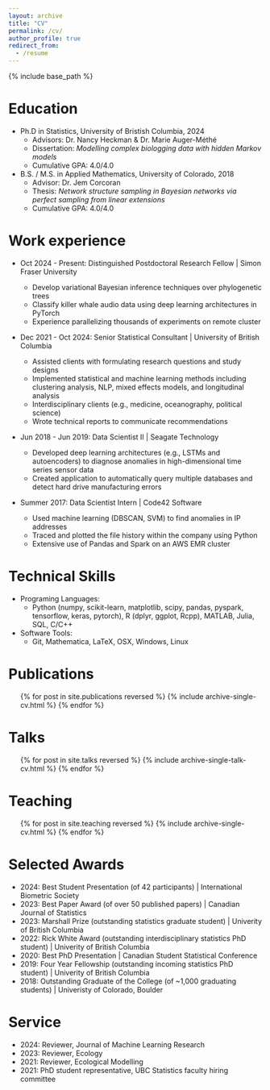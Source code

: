 ```yaml
---
layout: archive
title: "CV"
permalink: /cv/
author_profile: true
redirect_from:
  - /resume
---
```


{% include base_path %}

Education
======
* Ph.D in Statistics, University of Bristish Columbia, 2024
  * Advisors: Dr. Nancy Heckman \& Dr. Marie Auger-Méthé
  * Dissertation: *Modelling complex biologging data with hidden Markov models*
  * Cumulative GPA: 4.0/4.0
* B.S. / M.S. in Applied Mathematics, University of Colorado, 2018
  * Advisor: Dr. Jem Corcoran
  * Thesis: *Network structure sampling in Bayesian networks via perfect sampling from linear extensions*
  * Cumulative GPA: 4.0/4.0 

Work experience
======
* Oct 2024 - Present: Distinguished Postdoctoral Research Fellow | Simon Fraser University
  * Develop variational Bayesian inference techniques over phylogenetic trees
  * Classify killer whale audio data using deep learning architectures in PyTorch
  * Experience parallelizing thousands of experiments on remote cluster 

* Dec 2021 - Oct 2024: Senior Statistical Consultant | University of British Columbia
  * Assisted clients with formulating research questions and study designs
  * Implemented statistical and machine learning methods including clustering analysis, NLP, mixed effects models, and longitudinal analysis
  * Interdisciplinary clients (e.g., medicine, oceanography, political science)
  * Wrote technical reports to communicate recommendations

* Jun 2018 - Jun 2019:  Data Scientist II | Seagate Technology
  * Developed deep learning architectures (e.g., LSTMs and autoencoders) to diagnose anomalies in high-dimensional time series sensor data
  * Created application to automatically query multiple databases and detect hard drive manufacturing errors
 
* Summer 2017:  Data Scientist Intern | Code42 Software
  * Used machine learning (DBSCAN, SVM) to find anomalies in IP addresses
  * Traced and plotted the file history within the company using Python
  * Extensive use of Pandas and Spark on an AWS EMR cluster
  
Technical Skills
======
* Programing Languages:
  * Python (numpy, scikit-learn, matplotlib, scipy, pandas, pyspark, tensorflow, keras, pytorch), R (dplyr, ggplot, Rcpp), MATLAB, Julia, SQL, C/C++
* Software Tools: 
  * Git, Mathematica, LaTeX, OSX, Windows, Linux

Publications
======
  <ul>{% for post in site.publications reversed %}
    {% include archive-single-cv.html %}
  {% endfor %}</ul>
  
Talks
======
  <ul>{% for post in site.talks reversed %}
    {% include archive-single-talk-cv.html  %}
  {% endfor %}</ul>
  
Teaching
======
  <ul>{% for post in site.teaching reversed %}
    {% include archive-single-cv.html %}
  {% endfor %}</ul>

Selected Awards
======
* 2024: Best Student Presentation (of 42 participants) | International Biometric Society
* 2023: Best Paper Award (of over 50 published papers) | Canadian Journal of Statistics
* 2023: Marshall Prize (outstanding statistics graduate student) | Univerity of British Columbia
* 2022: Rick White Award (outstanding interdisciplinary statistics PhD student) | Univerity of British Columbia
* 2020: Best PhD Presentation | Canadian Student Statistical Conference
* 2019: Four Year Fellowship (outstanding incoming statistics PhD student) | Univerity of British Columbia
* 2018: Outstanding Graduate of the College (of ~1,000 graduating students) | Univeristy of Colorado, Boulder

Service
======
* 2024: Reviewer, Journal of Machine Learning Research
* 2023: Reviewer, Ecology
* 2021: Reviewer, Ecological Modelling
* 2021: PhD student representative, UBC Statistics faculty hiring committee
